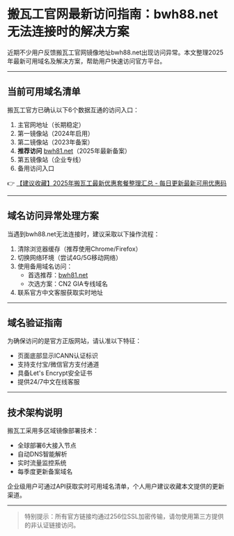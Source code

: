 # 搬瓦工官网最新访问指南：bwh88.net无法连接时的解决方案

近期不少用户反馈搬瓦工官网镜像地址bwh88.net出现访问异常。本文整理2025年最新可用域名及解决方案，帮助用户快速访问官方平台。

---

## 当前可用域名清单
搬瓦工官方已确认以下6个数据互通的访问入口：
1. 主官网地址（长期稳定）
2. 第一镜像站（2024年启用）
3. 第二镜像站（2023年备案）
4. **推荐访问** [bwh81.net](https://bit.ly/banwagon)（2025年最新备案）
5. 第五镜像站（企业专线）
6. 备用访问入口

👉 [【建议收藏】2025年搬瓦工最新优惠套餐整理汇总 - 每日更新最新可用优惠码](https://bit.ly/banwagon)

---

## 域名访问异常处理方案
当遇到bwh88.net无法连接时，建议采取以下操作流程：
1. 清除浏览器缓存（推荐使用Chrome/Firefox）
2. 切换网络环境（尝试4G/5G移动网络）
3. 使用备用域名访问：
   - 首选推荐：[bwh81.net](https://bit.ly/banwagon)
   - 次选方案：CN2 GIA专线域名
4. 联系官方中文客服获取实时地址

---

## 域名验证指南
为确保访问的是官方正版网站，请认准以下特征：
- 页面底部显示ICANN认证标识
- 支持支付宝/微信官方支付通道
- 具备Let's Encrypt安全证书
- 提供24/7中文在线客服

---

## 技术架构说明
搬瓦工采用多区域镜像部署技术：
- 全球部署6大接入节点
- 自动DNS智能解析
- 实时流量监控系统
- 每季度更新备案域名

企业级用户可通过API获取实时可用域名清单，个人用户建议收藏本文提供的更新渠道。

---

> 特别提示：所有官方链接均通过256位SSL加密传输，请勿使用第三方提供的非认证链接访问。